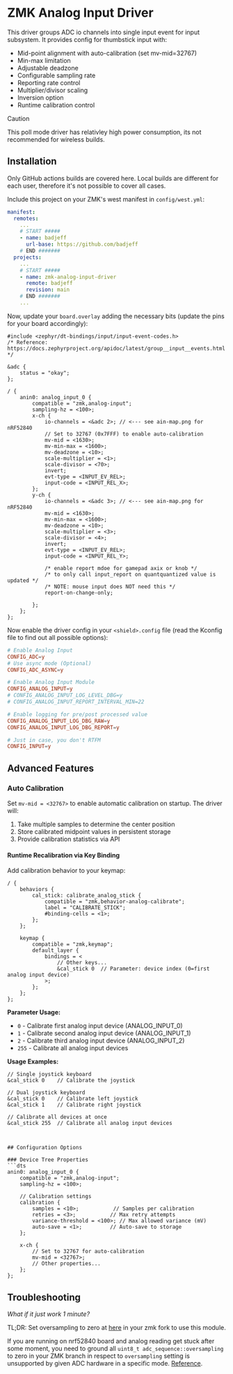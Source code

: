 # ZMK Analog Input Driver

This driver groups ADC io channels into single input event for input subsystem. It provides config for thumbstick input with:

- Mid-point alignment with auto-calibration (set mv-mid=32767)
- Min-max limitation
- Adjustable deadzone
- Configurable sampling rate
- Reporting rate control
- Multiplier/divisor scaling
- Inversion option
- Runtime calibration control

> [!CAUTION]
> This poll mode driver has relativley high power consumption, its not recommended for wireless builds.

## Installation

Only GitHub actions builds are covered here. Local builds are different for each user, therefore it's not possible to cover all cases.

Include this project on your ZMK's west manifest in `config/west.yml`:

```yml
manifest:
  remotes:
    ...
    # START #####
    - name: badjeff
      url-base: https://github.com/badjeff
    # END #######
  projects:
    ...
    # START #####
    - name: zmk-analog-input-driver
      remote: badjeff
      revision: main
    # END #######
    ...
```

Now, update your `board.overlay` adding the necessary bits (update the pins for your board accordingly):

```dts
#include <zephyr/dt-bindings/input/input-event-codes.h>
/* Reference: https://docs.zephyrproject.org/apidoc/latest/group__input__events.html */

&adc {
	status = "okay";
};

/ {
	anin0: analog_input_0 {
		compatible = "zmk,analog-input";
		sampling-hz = <100>;
		x-ch {
			io-channels = <&adc 2>; // <--- see ain-map.png for nRF52840
			// Set to 32767 (0x7FFF) to enable auto-calibration
			mv-mid = <1630>;
			mv-min-max = <1600>;
			mv-deadzone = <10>;
			scale-multiplier = <1>;
			scale-divisor = <70>;
			invert;
			evt-type = <INPUT_EV_REL>;
			input-code = <INPUT_REL_X>;
		};
		y-ch {
			io-channels = <&adc 3>; // <--- see ain-map.png for nRF52840
			mv-mid = <1630>;
			mv-min-max = <1600>;
			mv-deadzone = <10>;
			scale-multiplier = <3>;
			scale-divisor = <4>;
			invert;
			evt-type = <INPUT_EV_REL>;
			input-code = <INPUT_REL_Y>;

			/* enable report mdoe for gamepad axix or knob */
			/* to only call input_report on quantquantized value is updated */
			/* NOTE: mouse input does NOT need this */
			report-on-change-only;

		};
	};
};
```

Now enable the driver config in your `<shield>.config` file (read the Kconfig file to find out all possible options):

```conf
# Enable Analog Input
CONFIG_ADC=y
# Use async mode (Optional)
CONFIG_ADC_ASYNC=y

# Enable Analog Input Module
CONFIG_ANALOG_INPUT=y
# CONFIG_ANALOG_INPUT_LOG_LEVEL_DBG=y
# CONFIG_ANALOG_INPUT_REPORT_INTERVAL_MIN=22

# Enable logging for pre/post processed value
CONFIG_ANALOG_INPUT_LOG_DBG_RAW=y
CONFIG_ANALOG_INPUT_LOG_DBG_REPORT=y

# Just in case, you don't RTFM
CONFIG_INPUT=y
```

## Advanced Features

### Auto Calibration
Set `mv-mid = <32767>` to enable automatic calibration on startup. The driver will:
1. Take multiple samples to determine the center position
2. Store calibrated midpoint values in persistent storage
3. Provide calibration statistics via API

#### Runtime Recalibration via Key Binding

Add calibration behavior to your keymap:
```dts
/ {
    behaviors {
        cal_stick: calibrate_analog_stick {
            compatible = "zmk,behavior-analog-calibrate";
            label = "CALIBRATE_STICK";
            #binding-cells = <1>;
        };
    };

    keymap {
        compatible = "zmk,keymap";
        default_layer {
            bindings = <
                // Other keys...
                &cal_stick 0  // Parameter: device index (0=first analog input device)
            >;
        };
    };
};
```

**Parameter Usage:**
- `0` - Calibrate first analog input device (ANALOG_INPUT_0)
- `1` - Calibrate second analog input device (ANALOG_INPUT_1)
- `2` - Calibrate third analog input device (ANALOG_INPUT_2)
- `255` - Calibrate all analog input devices

**Usage Examples:**
```dts
// Single joystick keyboard
&cal_stick 0    // Calibrate the joystick

// Dual joystick keyboard
&cal_stick 0    // Calibrate left joystick
&cal_stick 1    // Calibrate right joystick

// Calibrate all devices at once
&cal_stick 255  // Calibrate all analog input devices
```
```


## Configuration Options

### Device Tree Properties
```dts
anin0: analog_input_0 {
    compatible = "zmk,analog-input";
    sampling-hz = <100>;
    
    // Calibration settings
    calibration {
        samples = <10>;           // Samples per calibration
        retries = <3>;           // Max retry attempts
        variance-threshold = <100>; // Max allowed variance (mV)
        auto-save = <1>;         // Auto-save to storage
    };
    
    x-ch {
        // Set to 32767 for auto-calibration
        mv-mid = <32767>;
        // Other properties...
    };
};
```


## Troubleshooting

*What if it just work 1 minute?*

TL;DR: Set oversampling to zero at [here](https://github.com/zmkfirmware/zmk/blob/461f5c832fb8854d87dca54d113d306323697219/app/module/drivers/sensor/battery/battery_nrf_vddh.c#L90) in your zmk fork to use this module.

If you are running on nrf52840 board and analog reading get stuck after some moment, you need to ground all `uint8_t adc_sequence::oversampling` to zero in your ZMK branch in respect to `oversampling` setting is unsupported by given ADC hardware in a specific mode. [Reference](https://docs.zephyrproject.org/apidoc/latest/structadc__sequence.html#a233e8b20b57bb2fdbebf2c85f076c802).
